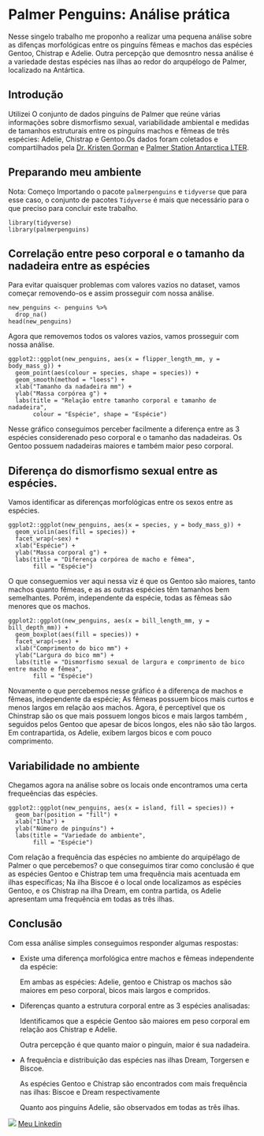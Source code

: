 # Palmer Penguins: Análise prática


Nesse singelo trabalho me proponho a realizar uma pequena análise sobre as difenças
morfológicas entre os pinguíns fêmeas e machos das espécies Gentoo, Chistrap e
Adelie. Outra percepção que demosntro nessa análise é a variedade destas espécies
nas ilhas ao redor do arqupélogo de Palmer, localizado na Antártica.


## Introdução


Utilizei O conjunto de dados pinguíns de Palmer que reúne várias informações sobre
dismorfismo sexual, variabilidade ambiental e medidas de tamanhos estruturais entre
os pinguíns machos e fêmeas de três espécies: Adelie, Chistrap e Gentoo.Os dados
foram coletados e compartilhados pela [Dr. Kristen Gorman](https://www.uaf.edu/cfos/people/faculty/detail/kristen-gorman.php) e [Palmer
Station Antarctica LTER](https://pallter.marine.rutgers.edu/).


## Preparando meu ambiente

Nota: Começo Importando o pacote `palmerpenguins` e `tidyverse` que para esse caso,
o conjunto de pacotes `Tidyverse` é mais que necessário para o que preciso para
concluir este trabalho.

```{r}
library(tidyverse)
library(palmerpenguins)
```

## Correlação entre peso corporal e o tamanho da nadadeira entre as espécies


Para evitar quaisquer problemas com valores vazios no dataset, vamos começar removendo-os
e assim prosseguir com nossa análise.


```{r}
new_penguins <- penguins %>%
  drop_na()
head(new_penguins)
```

Agora que removemos todos os valores vazios, vamos prosseguir com nossa análise.


```{r}
ggplot2::ggplot(new_penguins, aes(x = flipper_length_mm, y = body_mass_g)) +
  geom_point(aes(colour = species, shape = species)) +
  geom_smooth(method = "loess") +
  xlab("Tamanho da nadadeira mm") +
  ylab("Massa corpórea g") +
  labs(title = "Relação entre tamanho corporal e tamanho de nadadeira",
       colour = "Espécie", shape = "Espécie")

```


Nesse gráfico conseguimos perceber facilmente a diferença entre as  3 espécies
considerenado peso corporal e o tamanho das nadadeiras. Os Gentoo possuem nadadeiras
maiores e também maior peso corporal.


## Diferença do dismorfismo sexual entre as espécies.


Vamos identificar as diferenças morfológicas entre os sexos entre as espécies.


```{r}
ggplot2::ggplot(new_penguins, aes(x = species, y = body_mass_g)) +
  geom_violin(aes(fill = species)) +
  facet_wrap(~sex) +
  xlab("Espécie") +
  ylab("Massa corporal g") +
  labs(title = "Diferença corpórea de macho e fêmea",
       fill = "Espécie")
```


O que conseguemios ver aqui nessa viz é que os Gentoo são maiores, tanto machos
quanto fêmeas, e as as outras espécies têm tamanhos bem semelhantes. Porém, independente
da espécie, todas as fêmeas são menores que os machos.


```{r}
ggplot2::ggplot(new_penguins, aes(x = bill_length_mm, y = bill_depth_mm)) +
  geom_boxplot(aes(fill = species)) +
  facet_wrap(~sex) +
  xlab("Comprimento do bico mm") +
  ylab("Largura do bico mm") +
  labs(title = "Dismorfismo sexual de largura e comprimento de bico entre macho e fêmea",
       fill = "Espécie")
```


Novamente o que percebemos nesse gráfico é a diferença de machos e fêmeas, independente da espécie;
As fêmeas possuem bicos mais curtos e menos largos em relação aos machos. Agora, é perceptível que
os Chinstrap são os que mais possuem longos bicos e mais largos também , seguidos pelos Gentoo que
apesar de bicos longos, eles não são tão largos. Em contrapartida, os Adelie, exibem largos bicos e
com pouco comprimento.


## Variabilidade no ambiente

Chegamos agora na análise sobre os locais onde encontramos uma certa frequeências
das espécies.


```{r}
ggplot2::ggplot(new_penguins, aes(x = island, fill = species)) +
  geom_bar(position = "fill") +
  xlab("Ilha") +
  ylab("Número de pinguíns") +
  labs(title = "Variedade do ambiente",
       fill = "Espécie")

```


Com relação a frequência das espécies no ambiente do arquipélago de Palmer o que
percebemos? o que conseguimos tirar como conclusão é que as espécies Gentoo e Chistrap
tem uma frequência mais acentuada em ilhas específicas; Na ilha Biscoe é o local
onde localizamos as espécies Gentoo, e os Chistrap na ilha Dream, em contra partida,
os Adelie apresentam uma frequência em todas as três ilhas.


## Conclusão


Com essa análise simples conseguimos responder algumas respostas:

* Existe uma diferença morfológica entre machos e fêmeas independente da espécie:

  Em ambas as espécies: Adelie, gentoo e Chistrap os machos são maiores em peso
  corporal, bicos mais largos e compridos.

* Diferenças quanto a estrutura corporal entre as 3 espécies analisadas:

  Identificamos que a espécie Gentoo são maiores em peso corporal em relação
  aos Chistrap e Adelie.

  Outra percepção é que quanto maior o pinguin, maior é sua nadadeira.

* A frequência e distribuição das espécies nas ilhas Dream, Torgersen e Biscoe.

  As espécies Gentoo e Chistrap são encontrados com mais frequência nas ilhas:
  Biscoe e Dream respectivamente

  Quanto aos pinguíns  Adelie, são observados em todas as três ilhas.


![](/Users/maria/Documents/GitProjects/git_course/image/linkedin_icon.png)  [Meu Linkedin](https://www.linkedin.com/in/marianadiniz93)






